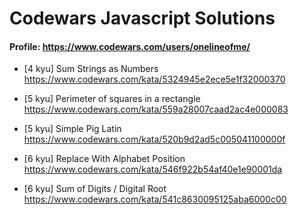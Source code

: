 # Codewars Javascript Solutions

#### Profile: https://www.codewars.com/users/onelineofme/


* [4 kyu] Sum Strings as Numbers https://www.codewars.com/kata/5324945e2ece5e1f32000370

* [5 kyu] Perimeter of squares in a rectangle https://www.codewars.com/kata/559a28007caad2ac4e000083

* [5 kyu] Simple Pig Latin https://www.codewars.com/kata/520b9d2ad5c005041100000f

* [6 kyu] Replace With Alphabet Position https://www.codewars.com/kata/546f922b54af40e1e90001da

* [6 kyu] Sum of Digits / Digital Root https://www.codewars.com/kata/541c8630095125aba6000c00
